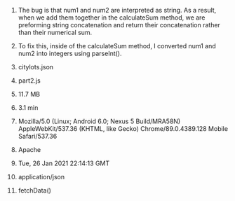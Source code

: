 1.   The bug is that num1 and num2 are interpreted as string. As a result, when we add them together in the calculateSum method, we are preforming string concatenation and return their concatenation rather than their numerical sum. 
   
2. To fix this, inside of the calculateSum method, I converted num1 and num2 into integers using parseInt().  
   
3. citylots.json  
   
4. part2.js  
   
5. 11.7 MB  
   
6. 3.1 min 
    
7. Mozilla/5.0 (Linux; Android 6.0; Nexus 5 Build/MRA58N) AppleWebKit/537.36 (KHTML, like Gecko) Chrome/89.0.4389.128 Mobile Safari/537.36 
   
8. Apache  
   
9. Tue, 26 Jan 2021 22:14:13 GMT  
    
10. application/json  
    
11. fetchData()